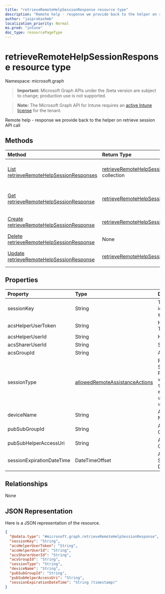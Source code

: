 ```yaml
---
title: "retrieveRemoteHelpSessionResponse resource type"
description: "Remote help - response we provide back to the helper on retrieve session API call"
author: "jaiprakashmb"
localization_priority: Normal
ms.prod: "intune"
doc_type: resourcePageType
---
```


# retrieveRemoteHelpSessionResponse resource type

Namespace: microsoft.graph

> **Important:** Microsoft Graph APIs under the /beta version are subject to change; production use is not supported.

> **Note:** The Microsoft Graph API for Intune requires an [active Intune license](https://go.microsoft.com/fwlink/?linkid=839381) for the tenant.

Remote help - response we provide back to the helper on retrieve session API call

## Methods
|Method|Return Type|Description|
|:---|:---|:---|
|[List retrieveRemoteHelpSessionResponses](../api/intune-remoteassistance-retrieveremotehelpsessionresponse-list.md)|[retrieveRemoteHelpSessionResponse](../resources/intune-remoteassistance-retrieveremotehelpsessionresponse.md) collection|List properties and relationships of the [retrieveRemoteHelpSessionResponse](../resources/intune-remoteassistance-retrieveremotehelpsessionresponse.md) objects.|
|[Get retrieveRemoteHelpSessionResponse](../api/intune-remoteassistance-retrieveremotehelpsessionresponse-get.md)|[retrieveRemoteHelpSessionResponse](../resources/intune-remoteassistance-retrieveremotehelpsessionresponse.md)|Read properties and relationships of the [retrieveRemoteHelpSessionResponse](../resources/intune-remoteassistance-retrieveremotehelpsessionresponse.md) object.|
|[Create retrieveRemoteHelpSessionResponse](../api/intune-remoteassistance-retrieveremotehelpsessionresponse-create.md)|[retrieveRemoteHelpSessionResponse](../resources/intune-remoteassistance-retrieveremotehelpsessionresponse.md)|Create a new [retrieveRemoteHelpSessionResponse](../resources/intune-remoteassistance-retrieveremotehelpsessionresponse.md) object.|
|[Delete retrieveRemoteHelpSessionResponse](../api/intune-remoteassistance-retrieveremotehelpsessionresponse-delete.md)|None|Deletes a [retrieveRemoteHelpSessionResponse](../resources/intune-remoteassistance-retrieveremotehelpsessionresponse.md).|
|[Update retrieveRemoteHelpSessionResponse](../api/intune-remoteassistance-retrieveremotehelpsessionresponse-update.md)|[retrieveRemoteHelpSessionResponse](../resources/intune-remoteassistance-retrieveremotehelpsessionresponse.md)|Update the properties of a [retrieveRemoteHelpSessionResponse](../resources/intune-remoteassistance-retrieveremotehelpsessionresponse.md) object.|

## Properties
|Property|Type|Description|
|:---|:---|:---|
|sessionKey|String|The unique identifier for a session|
|acsHelperUserToken|String|Helper ACS User Token|
|acsHelperUserId|String|Helper ACS User Id|
|acsSharerUserId|String|Sharer ACS User Id|
|acsGroupId|String|ACS Group Id|
|sessionType|[allowedRemoteAssistanceActions](../resources/intune-remoteassistance-allowedremoteassistanceactions.md)|Remote Help Session Type. Possible values are: `viewScreen`, `takeFullControl`, `elevation`, `unattended`, `unknownFutureValue`.|
|deviceName|String|Android Device Name|
|pubSubGroupId|String|Azure Pubsub Group Id|
|pubSubHelperAccessUri|String|Azure Pubsub Group Id|
|sessionExpirationDateTime|DateTimeOffset|Azure Pubsub Session Expiration Date Time.|

## Relationships
None

## JSON Representation
Here is a JSON representation of the resource.
<!-- {
  "blockType": "resource",
  "keyProperty": "id",
  "@odata.type": "microsoft.graph.retrieveRemoteHelpSessionResponse"
}
-->
``` json
{
  "@odata.type": "#microsoft.graph.retrieveRemoteHelpSessionResponse",
  "sessionKey": "String",
  "acsHelperUserToken": "String",
  "acsHelperUserId": "String",
  "acsSharerUserId": "String",
  "acsGroupId": "String",
  "sessionType": "String",
  "deviceName": "String",
  "pubSubGroupId": "String",
  "pubSubHelperAccessUri": "String",
  "sessionExpirationDateTime": "String (timestamp)"
}
```






